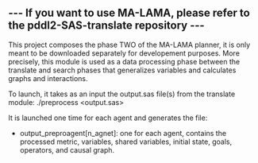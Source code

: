 
## --- If you want to use MA-LAMA, please refer to the pddl2-SAS-translate repository ---

This project composes the phase TWO of the MA-LAMA planner, it is only meant to be downloaded separately for developement purposes.
More precisely, this module is used as a data processing phase between the translate and search phases that generalizes variables and calculates graphs and interactions.

To launch, it takes as an input the output.sas file(s) from the translate module: 
./preprocess <output.sas>

It is launched one time for each agent and generates the file:
  - output_preproagent[n_agnet]: one for each agent, contains the processed metric, variables, shared variables, initial state, goals, operators, and causal graph.
